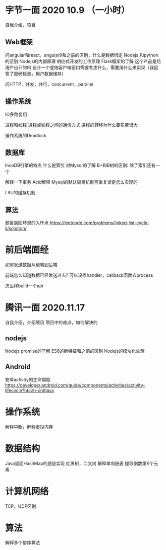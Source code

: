 # 字节一面 2020 10.9 （一小时）

自我介绍，项目

## Web框架
问angular和react，angular9和之前的区别，什么是数据绑定
Nodejs 和python的区别
Nodejs的内部原理
响应式开发的工作原理
Flask框架的了解
这个产品是给用户设计的吗
设计一个登陆客户端窗口需要考虑什么，需要用什么来实现（我回答了密码检测，用户数据储存）


问HTTP，并发，并行，concurrent，parallel

## 操作系统
IO多路复用 

进程和线程
进程或线程之间的通信方式
进程的转移为什么要花费很大

操作系统的Deadlock

## 数据库
InooDB引擎的特点 
什么是索引
对Mysql的了解
B+和B树的区别: 除了索引还有一个

解释一下事务
Acid解释
Mysql的默认隔离机制可重复读是怎么实现的

LRU的缓存机制


## 算法
题目返回环里的入环点
https://leetcode.com/problems/linked-list-cycle-ii/solution/




# 前后端面经

如何发送数据从前端到后端

前端怎么知道数据已经发送过去? 可以设置handler，callback函数去process

怎么样build一个api




# 腾讯一面 2020.11.17
自我介绍，介绍项目
项目中的难点，如何解决的

## nodejs
Nodejs promise的了解
ES6的新特征和之前的区别
Nodejs的模块化处理

## Android
安卓activity的生命周期
https://developer.android.com/guide/components/activities/activity-lifecycle?hl=zh-cn#java

# 操作系统
解释中断，解释虚拟内存

# 数据结构
Java里面HashMap的底层实现
红黑树，二叉树
解释单向链表
提取倒数第K个元素

# 计算机网络
TCP，UDP区别

# 算法
解释多个排序算法
